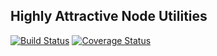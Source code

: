 ## Highly Attractive Node Utilities

[![Build Status](https://travis-ci.org/highly-attractive-people/nodeUtils.svg)](https://travis-ci.org/highly-attractive-people/nodeUtils)
[![Coverage Status](https://coveralls.io/repos/highly-attractive-people/nodeUtils/badge.svg)](https://coveralls.io/r/highly-attractive-people/nodeUtils)

